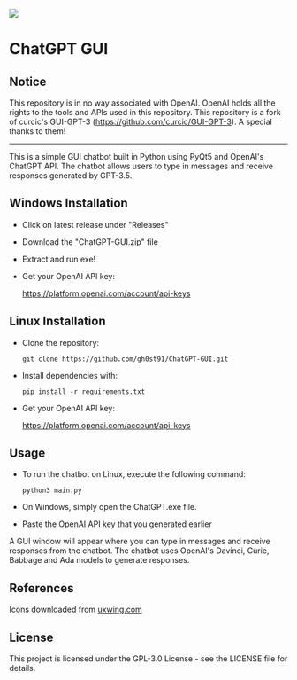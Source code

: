 [![](https://raw.githubusercontent.com/curcic/GUI-GPT-3/main/resources/icon.png)](http://openai.com)
# ChatGPT GUI
## Notice
This repository is in no way associated with OpenAI.
OpenAI holds all the rights to the tools and APIs used in this repository.
This repository is a fork of curcic's GUI-GPT-3 (https://github.com/curcic/GUI-GPT-3). A special thanks to them!

------------

This is a simple GUI chatbot built in Python using PyQt5 and OpenAI's ChatGPT API. The chatbot allows users to type in messages and receive responses generated by GPT-3.5.

## Windows Installation
- Click on latest release under "Releases"

- Download the "ChatGPT-GUI.zip" file

- Extract and run exe!

- Get your OpenAI API key:
	
	https://platform.openai.com/account/api-keys

## Linux Installation
- Clone the repository:

	`git clone https://github.com/gh0st91/ChatGPT-GUI.git`

- Install dependencies with:

	`pip install -r requirements.txt`

- Get your OpenAI API key:
	
	https://platform.openai.com/account/api-keys

## Usage
- To run the chatbot on Linux, execute the following command:

	`python3 main.py`
	
- On Windows, simply open the ChatGPT.exe file.

- Paste the OpenAI API key that you generated earlier

A GUI window will appear where you can type in messages and receive responses from the chatbot. The chatbot uses OpenAI's Davinci, Curie, Babbage and Ada models to generate responses.

## References
Icons downloaded from [uxwing.com](https://uxwing.com "uxwing.com")

## License
This project is licensed under the GPL-3.0 License - see the LICENSE file for details.
